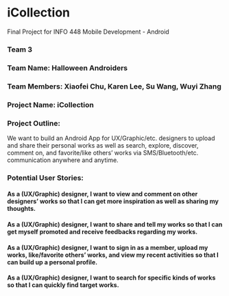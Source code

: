 # iCollection
Final Project for INFO 448 Mobile Development - Android

### Team 3

### Team Name: Halloween Androiders

### Team Members: Xiaofei Chu, Karen Lee, Su Wang, Wuyi Zhang

### Project Name: iCollection

### Project Outline: 
We want to build an Android App for UX/Graphic/etc. designers to upload and share their personal works as well as search, explore, discover, comment on, and favorite/like others’ works via SMS/Bluetooth/etc. communication anywhere and anytime.

### Potential User Stories:

#### As a (UX/Graphic) designer, I want to view and comment on other designers’ works so that I can get more inspiration as well as sharing my thoughts.

#### As a (UX/Graphic) designer, I want to share and tell my works so that I can get myself promoted and receive feedbacks regarding my works.

#### As a (UX/Graphic) designer, I want to sign in as a member, upload my works, like/favorite others’ works, and view my recent activities so that I can build up a personal profile.

#### As a (UX/Graphic) designer, I want to search for specific kinds of works so that I can quickly find target works.
